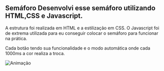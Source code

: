 <h2> Semáforo Desenvolvi esse semáforo utilizando HTML,CSS e Javascript. </h2> 

A estrutura foi realizada em HTML e a estilização em CSS. O Javascript foi de extrema utilizada para eu conseguir colocar o semáforo para funcionar na prática.

Cada botão tendo sua funcionalidade e o modo automática onde cada 1000ms a cor realiza a troca.

![Animação](https://github.com/Igodyz/upload_Semaforo/assets/49465890/ec9c7344-ca6b-40d2-854b-3ec39eceeda6)
